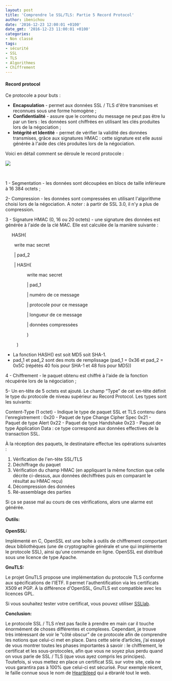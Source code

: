 ```yaml
---
layout: post
title: 'Comprendre le SSL/TLS: Partie 5 Record Protocol'
author: ibenichou
date: '2016-12-23 12:00:01 +0100'
date_gmt: '2016-12-23 11:00:01 +0100'
categories:
- Non classé
tags:
- sécurité
- SSL
- TLS
- Algorithmes
- Chiffrement
---
```


#### **Record protocol**

Ce protocole a pour buts :

-   **Encapsulation** - permet aux données SSL / TLS d'être transmises et reconnues sous une forme homogène ;
-   **Confidentialité** - assure que le contenu du message ne peut pas être lu par un tiers : les données sont chiffrées en utilisant les clés produites lors de la négociation ;
-   **Intégrité et Identité** - permet de vérifier la validité des données transmises, grâce aux signatures HMAC : cette signature est elle aussi générée à l'aide des clés produites lors de la négociation.

Voici en détail comment se déroule le record protocole :

![](http://blog.eleven-labs.com/wp-content/uploads/2016/12/ssl_intro_fig3.jpg)

 

1 - Segmentation - les données sont découpées en blocs de taille inférieure à 16 384 octets ;

2- Compression - les données sont compressées en utilisant l'algorithme choisi lors de la négociation.
A noter : à partir de SSL 3.0, il n'y a plus de compression.

3 - Signature HMAC (0, 16 ou 20 octets) - une signature des données est générée à l'aide de la clé MAC. Elle est calculée de la manière suivante :

     HASH(

        write mac secret

        | pad\_2

        | HASH(

                  write mac secret

                  | pad\_1

                  | numéro de ce message

                  | protocole pour ce message

                  | longueur de ce message

                  | données compressées

                  )

          )

-   La fonction HASH() est soit MD5 soit SHA-1.
-   pad\_1 et pad\_2 sont des mots de remplissage (pad\_1 = 0x36 et pad\_2 = 0x5C (répétés 40 fois pour SHA-1 et 48 fois pour MD5))

4 - Chiffrement - le paquet obtenu est chiffré à l'aide de la fonction récupérée lors de la négociation ;

5- Un en-tête de 5 octets est ajouté. Le champ “Type” de cet en-tête définit le type du protocole de niveau supérieur au Record Protocol. Les types sont les suivants:

Content-Type (1 octet) - Indique le type de paquet SSL et TLS contenu dans l'enregistrement :
0x20 - Paquet de type Change Cipher Spec
0x21 - Paquet de type Alert
0x22 - Paquet de type Handshake
0x23 - Paquet de type Application Data : ce type correspond aux données effectives de la transaction SSL.

À la réception des paquets, le destinataire effectue les opérations suivantes :

1.  Vérification de l'en-tête SSL/TLS
2.  Déchiffrage du paquet
3.  Vérification du champ HMAC (en appliquant la même fonction que celle décrite ci-dessus, aux données déchiffrées puis en comparant le résultat au HMAC reçu)
4.  Décompression des données
5.  Ré-assemblage des parties

Si ça se passe mal au cours de ces vérifications, alors une alarme est générée.

#### **Outils:**

**OpenSSL:**

Implémenté en C, OpenSSL est une boîte à outils de chiffrement comportant deux bibliothèques (une de cryptographie générale et une qui implémente le protocole SSL), ainsi qu'une commande en ligne. OpenSSL est distribué sous une licence de type Apache.

**GnuTLS:**

Le projet GnuTLS propose une implémentation du protocole TLS conforme aux spécifications de l'IETF. Il permet l'authentification via les certificats X509 et PGP. À la différence d'OpenSSL, GnuTLS est compatible avec les licences GPL.

Si vous souhaitez tester votre certificat, vous pouvez utiliser [SSLlab](https://www.ssllabs.com/).

**Conclusion:**

Le protocole SSL / TLS n’est pas facile à prendre en main car il touche énormément de choses différentes et complexes. Cependant, je trouve très intéressant de voir le “côté obscur” de ce protocole afin de comprendre les notions que celui-ci met en place. Dans cette série d’articles, j’ai essayé de vous montrer toutes les phases importantes à savoir : le chiffrement, le certificat et les sous-protocoles, afin que vous ne soyez plus perdu quand on vous parle de SSL / TLS (que vous ayez compris les principes).
Toutefois, si vous mettez en place un certificat SSL sur votre site, cela ne vous garantira pas à 100% que celui-ci est sécurisé. Pour exemple récent, le faille connue sous le nom de [Heartbleed](https://fr.wikipedia.org/wiki/Heartbleed) qui a ébranlé tout le web.
